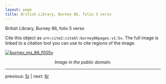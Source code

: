 ```yaml
---
layout: page
title: British Library, Burney 86, folio 5 verso
---
```


British Library, Burney 86, folio 5 verso

Cite this object as `urn:cite2:citebl:burney86pages.v1:5v`.  The full image is linked to a citation tool you can use to cite regions of the image.

[![burney_ms_86_f005v](http://www.homermultitext.org/iipsrv?IIIF=/project/homer/pyramidal/deepzoom/citebl/burney86imgs/v1/burney_ms_86_f005v.tif/full/800,/0/default.jpg)](http://www.homermultitext.org/ict2/?urn=urn:cite2:citebl:burney86imgs.v1:burney_ms_86_f005v) 

<p style="text-align: center; font-style: italic;">Image in the public domain.</p>

---

previous: [5r](../5r/) | next: [6r](../6r/)